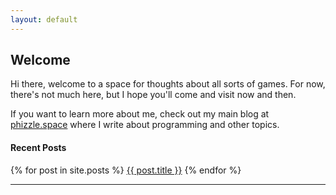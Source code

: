 ```yaml
---
layout: default
---
```


## Welcome
Hi there, welcome to a space for thoughts about all sorts of games. For now,
there's not much here, but I hope you'll come and visit now and then.

If you want to learn more about me, check out my main blog at
[phizzle.space][phizzle] where I write about programming and other topics.

#### Recent Posts
{% for post in site.posts %}
<a href="{{ post.url | prepend: site.baseurl }}">{{ post.title }}</a>
{% endfor %}

***

[phizzle]: http://phizzle.space
